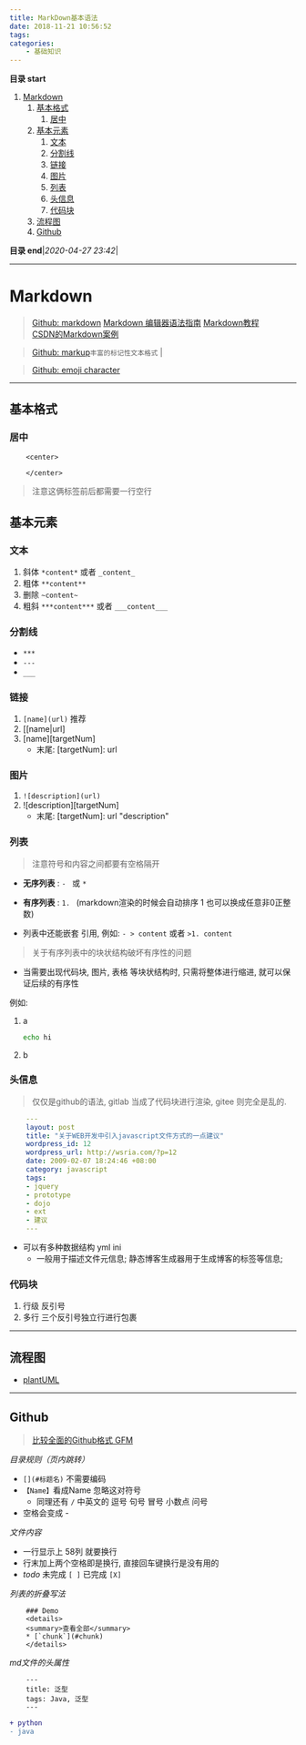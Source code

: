 ```yaml
---
title: MarkDown基本语法
date: 2018-11-21 10:56:52
tags: 
categories: 
    - 基础知识
---
```


**目录 start**

1. [Markdown](#markdown)
    1. [基本格式](#基本格式)
        1. [居中](#居中)
    1. [基本元素](#基本元素)
        1. [文本](#文本)
        1. [分割线](#分割线)
        1. [链接](#链接)
        1. [图片](#图片)
        1. [列表](#列表)
        1. [头信息](#头信息)
        1. [代码块](#代码块)
    1. [流程图](#流程图)
    1. [Github](#github)

**目录 end**|_2020-04-27 23:42_|
****************************************
# Markdown
> [Github: markdown](https://guides.github.com/features/mastering-markdown/) 
> [ Markdown 编辑器语法指南](https://segmentfault.com/markdown)
> [Markdown教程](http://www.markdown.cn/)  
> [CSDN的Markdown案例](https://github.com/kuangcp/Notes/blob/master/Article/CSDN的Markdown案例.md)

> [Github: markup](https://github.com/github/markup)`丰富的标记性文本格式` |

> [Github: emoji character](https://www.webfx.com/tools/emoji-cheat-sheet/)

**************

## 基本格式
### 居中
```
    <center> 

    </center>
```
> 注意这俩标签前后都需要一行空行

## 基本元素
### 文本
1. 斜体 `*content*` 或者 `_content_`
1. 粗体 `**content**`
1. 删除 `~content~`
1. 粗斜 `***content***` 或者 `___content___`

### 分割线
- `***`
- `---`
- `___`

### 链接
1. `[name](url)` 推荐
1. [[name|url]
1. [name][targetNum]
    - 末尾: [targetNum]: url

### 图片
1. `![description](url)`
1. ![description][targetNum]
    - 末尾: [targetNum]: url "description"

### 列表
> 注意符号和内容之间都要有空格隔开

- **无序列表** : `- ` 或  `* `
- **有序列表** : `1. ` (markdown渲染的时候会自动排序 1 也可以换成任意非0正整数)

- 列表中还能嵌套 引用, 例如: `- > content` 或者 `>1. content`

> 关于有序列表中的块状结构破坏有序性的问题
- 当需要出现代码块, 图片, 表格 等块状结构时, 只需将整体进行缩进, 就可以保证后续的有序性  

例如: 
1. a
    ```sh
    echo hi
    ```
1. b

### 头信息
> 仅仅是github的语法, gitlab 当成了代码块进行渲染, gitee 则完全是乱的.

```yml
    --- 
    layout: post
    title: "关于WEB开发中引入javascript文件方式的一点建议"
    wordpress_id: 12
    wordpress_url: http://wsria.com/?p=12
    date: 2009-02-07 18:24:46 +08:00
    category: javascript
    tags: 
    - jquery
    - prototype
    - dojo
    - ext
    - 建议
    ---
```
- 可以有多种数据结构 yml  ini 
    - 一般用于描述文件元信息; 静态博客生成器用于生成博客的标签等信息;

### 代码块
1. 行级 反引号
1. 多行 三个反引号独立行进行包裹

************************

## 流程图
- [plantUML](http://plantuml.com)

************************

## Github 
> [比较全面的Github格式 GFM](https://github.com/guodongxiaren/README)

_目录规则（页内跳转）_

- `[](#标题名)` 不需要编码
- `【Name】`看成Name 忽略这对符号 
    - 同理还有  `/` 中英文的 逗号 句号 冒号 小数点 问号
- 空格会变成 - 

_文件内容_
- 一行显示上 58列 就要换行
- 行末加上两个空格即是换行, 直接回车键换行是没有用的
- *todo* 未完成 `[ ]` 已完成 `[X]`

_列表的折叠写法_
```
    ### Demo
    <details>
    <summary>查看全部</summary>
    * [`chunk`](#chunk)
    </details>
```

_md文件的头属性_
```
    ---
    title: 泛型
    tags: Java, 泛型
    ---
```

```diff
+ python
- java
```
